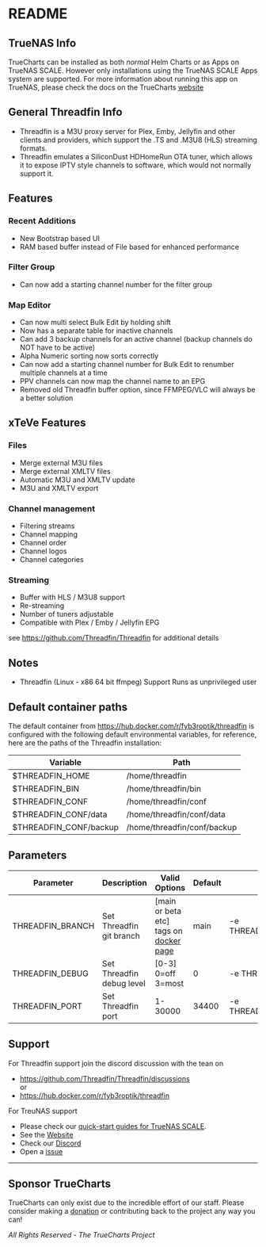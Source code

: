# README

## TrueNAS Info

TrueCharts can be installed as both *normal* Helm Charts or as Apps on TrueNAS SCALE.
However only installations using the TrueNAS SCALE Apps system are supported.
For more information about running this app on TrueNAS, please check the docs on the TrueCharts [website](https://truecharts.org/charts/stable/)

## General Threadfin Info

- Threadfin is a M3U proxy server for Plex, Emby, Jellyfin and other clients and providers, which support the .TS and .M3U8 (HLS) streaming formats.
- Threadfin emulates a SiliconDust HDHomeRun OTA tuner, which allows it to expose IPTV style channels to software, which would not normally support it.

## Features

### Recent Additions
- New Bootstrap based UI
- RAM based buffer instead of File based for enhanced performance

### Filter Group
- Can now add a starting channel number for the filter group

### Map Editor
- Can now multi select Bulk Edit by holding shift
- Now has a separate table for inactive channels
- Can add 3 backup channels for an active channel (backup channels do NOT have to be active)
- Alpha Numeric sorting now sorts correctly
- Can now add a starting channel number for Bulk Edit to renumber multiple channels at a time
- PPV channels can now map the channel name to an EPG
- Removed old Threadfin buffer option, since FFMPEG/VLC will always be a better solution
## xTeVe Features
### Files
- Merge external M3U files
- Merge external XMLTV files
- Automatic M3U and XMLTV update
- M3U and XMLTV export
### Channel management
- Filtering streams
- Channel mapping
- Channel order
- Channel logos
- Channel categories
### Streaming
- Buffer with HLS / M3U8 support
- Re-streaming
- Number of tuners adjustable
- Compatible with Plex / Emby / Jellyfin EPG

see https://github.com/Threadfin/Threadfin for additional details

## Notes
- Threadfin (Linux - x86 64 bit ffmpeg) Support Runs as unprivileged user

## Default container paths
The default container from https://hub.docker.com/r/fyb3roptik/threadfin is configured with the following default environmental variables, for reference, here are the paths of the Threadfin installation:

| Variable               | Path                 |
|------------------------|----------------------|
| $THREADFIN_HOME        | /home/threadfin      |
| $THREADFIN_BIN         | /home/threadfin/bin  |
| $THREADFIN_CONF        | /home/threadfin/conf |
| $THREADFIN_CONF/data   | /home/threadfin/conf/data |
| $THREADFIN_CONF/backup | /home/threadfin/conf/backup |

## Parameters

| Parameter          | Description               | Valid Options                                                                                            | Default | Example                  |
|--------------------|---------------------------|----------------------------------------------------------------------------------------------------------|---------|--------------------------|
| THREADFIN_BRANCH   | Set Threadfin git branch  | [main or beta etc]  tags on <br/><a href="https://hub.docker.com/r/fyb3roptik/threadfin/tags">docker page</a> | main    | -e THREADFIN_BRANCH=beta |
| THREADFIN_DEBUG    | Set Threadfin debug level | [0-3] <br>0=off <br>3=most                                                                               | 0       | -e THREADFIN_DEBUG=0     |
| THREADFIN_PORT     | Set Threadfin port        | 1-30000                                                                                                  | 34400   | -e THREADFIN_PORT=34400  |



## Support

For Threadfin support join the discord discussion with the tean on
- https://github.com/Threadfin/Threadfin/discussions
  <br>or
- https://hub.docker.com/r/fyb3roptik/threadfin

For TreuNAS support
- Please check our [quick-start guides for TrueNAS SCALE](https://truecharts.org/manual/SCALE/guides/scale-intro).
- See the [Website](https://truecharts.org)
- Check our [Discord](https://discord.gg/tVsPTHWTtr)
- Open a [issue](https://github.com/truecharts/charts/issues/new/choose)

---

## Sponsor TrueCharts

TrueCharts can only exist due to the incredible effort of our staff.
Please consider making a [donation](https://truecharts.org/sponsor) or contributing back to the project any way you can!

*All Rights Reserved - The TrueCharts Project*
